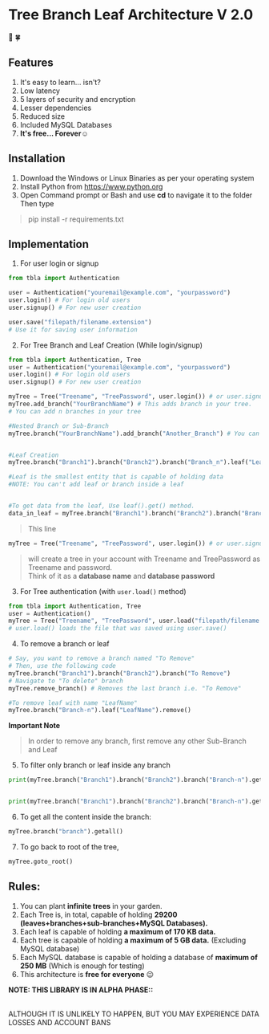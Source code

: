 # Tree Branch Leaf Architecture V 2.0
🌲 🍀

## Features
1. It's easy to learn... isn't?
2. Low latency
3. 5 layers of security and encryption
4. Lesser dependencies
5. Reduced size 
6. Included MySQL Databases
7. **It's free... Forever☺️**


## Installation
1. Download the Windows or Linux Binaries as per your operating system<br>
2. Install Python from https://www.python.org
3. Open Command prompt or Bash and use **cd** to navigate it to the folder<br>Then type
> pip install -r requirements.txt

## Implementation
1. For user login or signup 
```python
from tbla import Authentication

user = Authentication("youremail@example.com", "yourpassword")
user.login() # For login old users
user.signup() # For new user creation

user.save("filepath/filename.extension")
# Use it for saving user information

```
2. For Tree Branch and Leaf Creation
(While login/signup)
```python
from tbla import Authentication, Tree
user = Authentication("youremail@example.com", "yourpassword")
user.login() # For login old users
user.signup() # For new user creation

myTree = Tree("Treename", "TreePassword", user.login()) # or user.signup()
myTree.add_branch("YourBranchName") # This adds branch in your tree.
# You can add n branches in your tree

#Nested Branch or Sub-Branch
myTree.branch("YourBranchName").add_branch("Another_Branch") # You can add n sub-branches in your branch as well 


#Leaf Creation
myTree.branch("Branch1").branch("Branch2").branch("Branch_n").leaf("LeafName").push("Some data that is to be kept in the leaf")

#Leaf is the smallest entity that is capable of holding data
#NOTE: You can't add leaf or branch inside a leaf


#To get data from the leaf, Use leaf().get() method.
data_in_leaf = myTree.branch("Branch1").branch("Branch2").branch("Branch_n").leaf("LeafName").get()
```


> This line<br>


```python
myTree = Tree("Treename", "TreePassword", user.login()) # or user.signup()
```



> will create a tree in your account with Treename and TreePassword as Treename and password.<br>
Think of it as a **database name** and **database password**

3. For Tree authentication (with ```user.load()``` method)
```python
from tbla import Authentication, Tree
user = Authentication()
myTree = Tree("Treename", "TreePassword", user.load("filepath/filename.extension"))
# user.load() loads the file that was saved using user.save()
```

4. To remove a branch or leaf

```python
# Say, you want to remove a branch named "To Remove"
# Then, use the following code
myTree.branch("Branch1").branch("Branch2").branch("To Remove") 
# Navigate to "To delete" branch
myTree.remove_branch() # Removes the last branch i.e. "To Remove"

#To remove leaf with name "LeafName"
myTree.branch("Branch-n").leaf("LeafName").remove()
```

**Important Note**
> In order to remove any branch, first remove any other Sub-Branch and Leaf

5. To filter only branch or leaf inside any branch

```python
print(myTree.branch("Branch1").branch("Branch2").branch("Branch-n").get_branches_only()) # shows only branches


print(myTree.branch("Branch1").branch("Branch2").branch("Branch-n").get_leaves_only()) # shows only leaves


```

6. To get all the content inside the branch:

```python
myTree.branch("branch").getall()
```

7. To go back to root of the tree, 

```python
myTree.goto_root()
```
## Rules:
1. You can plant **infinite trees** in your garden. 
2. Each Tree is, in total, capable of holding **29200 (leaves+branches+sub-branches+MySQL Databases).**
3. Each leaf is capable of holding **a maximum of 170 KB data.**
4. Each tree is capable of holding **a maximum of 5 GB data.** (Excluding MySQL database)
5. Each MySQL database is capable of holding a database of **maximum of 250 MB** (Which is enough for testing)
6. This architecture is **free for everyone** 😉

**NOTE: THIS LIBRARY IS IN ALPHA PHASE::**

<br>
ALTHOUGH IT IS UNLIKELY TO HAPPEN,
BUT YOU MAY EXPERIENCE DATA LOSSES AND ACCOUNT BANS
